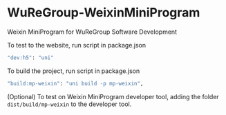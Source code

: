 # WuReGroup-WeixinMiniProgram
Weixin MiniProgram for WuReGroup Software Development

To test to the website, run script in package.json
```bash
"dev:h5": "uni"
```

To build the project, run script in package.json 
```bash
"build:mp-weixin": "uni build -p mp-weixin",
```

(Optional) To test on Weixin MiniProgram developer tool, adding the folder `dist/build/mp-weixin` to the developer tool.